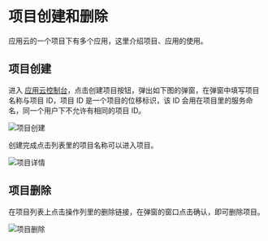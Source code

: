 # 项目创建和删除

应用云的一个项目下有多个应用，这里介绍项目、应用的使用。

## 项目创建

进入 [应用云控制台](https://console.cloud.tencent.com/tac)，点击创建项目按钮，弹出如下图的弹窗，在弹窗中填写项目名称与项目 ID，项目 ID 是一个项目的位移标识，该 ID 会用在项目里的服务命名，同一个用户下不允许有相同的项目 ID。

![项目创建](https://tacimg-1253960454.cos.ap-guangzhou.myqcloud.com/guides/project/project_create.jpg)

创建完成点击列表里的项目名称可以进入项目。

![项目详情](https://tacimg-1253960454.cos.ap-guangzhou.myqcloud.com/guides/project/project_detail.jpg)

## 项目删除

在项目列表上点击操作列里的删除链接，在弹窗的窗口点击确认，即可删除项目。

![项目删除](https://tacimg-1253960454.cos.ap-guangzhou.myqcloud.com/guides/project/project_delete.jpg)
